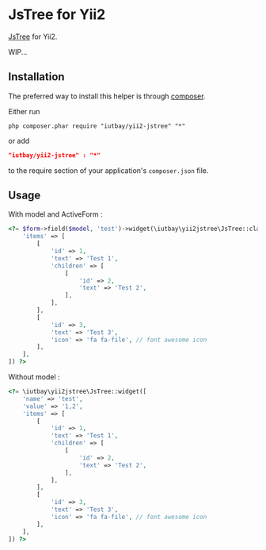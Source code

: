 JsTree for Yii2
===============

[JsTree](http://www.jstree.com/) for Yii2.

WIP...

Installation
------------
The preferred way to install this helper is through [composer](http://getcomposer.org/download/).

Either run

```
php composer.phar require "iutbay/yii2-jstree" "*"
```

or add

```json
"iutbay/yii2-jstree" : "*"
```

to the require section of your application's `composer.json` file.

Usage
-----

With model and ActiveForm :
```php
<?= $form->field($model, 'test')->widget(\iutbay\yii2jstree\JsTree::className(), [
	'items' => [
		[
			'id' => 1,
			'text' => 'Test 1',
			'children' => [
				[
					'id' => 2,
					'text' => 'Test 2',
				],
			],
		],
		[
			'id' => 3,
			'text' => 'Test 3',
			'icon' => 'fa fa-file',	// font awesome icon
		],
	],
]) ?>
```

Without model :
```php
<?= \iutbay\yii2jstree\JsTree::widget([
	'name' => 'test',
	'value' => '1,2',
	'items' => [
		[
			'id' => 1,
			'text' => 'Test 1',
			'children' => [
				[
					'id' => 2,
					'text' => 'Test 2',
				],
			],
		],
		[
			'id' => 3,
			'text' => 'Test 3',
			'icon' => 'fa fa-file',	// font awesome icon
		],
	],
]) ?>
```

